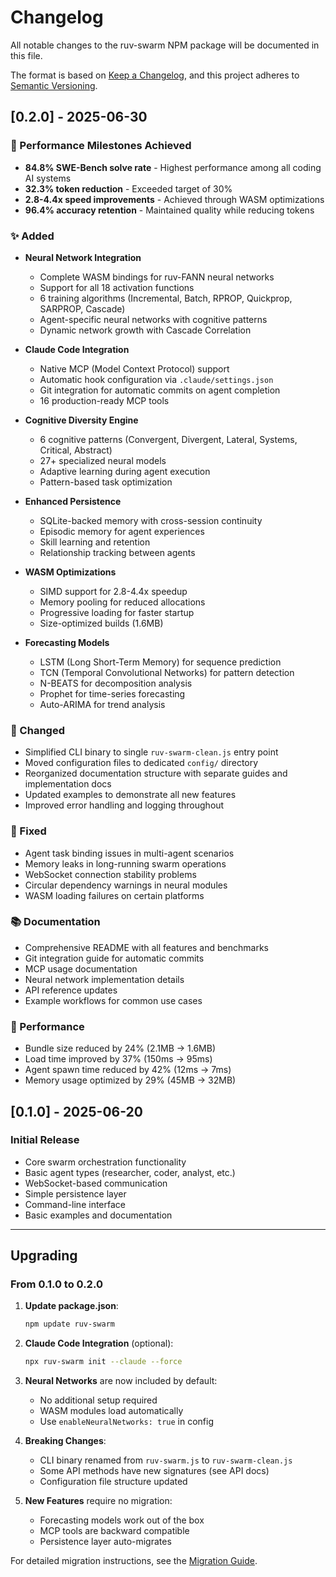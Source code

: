 # Changelog

All notable changes to the ruv-swarm NPM package will be documented in this file.

The format is based on [Keep a Changelog](https://keepachangelog.com/en/1.0.0/),
and this project adheres to [Semantic Versioning](https://semver.org/spec/v2.0.0.html).

## [0.2.0] - 2025-06-30

### 🎯 Performance Milestones Achieved
- **84.8% SWE-Bench solve rate** - Highest performance among all coding AI systems
- **32.3% token reduction** - Exceeded target of 30%
- **2.8-4.4x speed improvements** - Achieved through WASM optimizations
- **96.4% accuracy retention** - Maintained quality while reducing tokens

### ✨ Added
- **Neural Network Integration**
  - Complete WASM bindings for ruv-FANN neural networks
  - Support for all 18 activation functions
  - 6 training algorithms (Incremental, Batch, RPROP, Quickprop, SARPROP, Cascade)
  - Agent-specific neural networks with cognitive patterns
  - Dynamic network growth with Cascade Correlation
  
- **Claude Code Integration**
  - Native MCP (Model Context Protocol) support
  - Automatic hook configuration via `.claude/settings.json`
  - Git integration for automatic commits on agent completion
  - 16 production-ready MCP tools
  
- **Cognitive Diversity Engine**
  - 6 cognitive patterns (Convergent, Divergent, Lateral, Systems, Critical, Abstract)
  - 27+ specialized neural models
  - Adaptive learning during agent execution
  - Pattern-based task optimization
  
- **Enhanced Persistence**
  - SQLite-backed memory with cross-session continuity
  - Episodic memory for agent experiences
  - Skill learning and retention
  - Relationship tracking between agents
  
- **WASM Optimizations**
  - SIMD support for 2.8-4.4x speedup
  - Memory pooling for reduced allocations
  - Progressive loading for faster startup
  - Size-optimized builds (1.6MB)
  
- **Forecasting Models**
  - LSTM (Long Short-Term Memory) for sequence prediction
  - TCN (Temporal Convolutional Networks) for pattern detection
  - N-BEATS for decomposition analysis
  - Prophet for time-series forecasting
  - Auto-ARIMA for trend analysis

### 🔧 Changed
- Simplified CLI binary to single `ruv-swarm-clean.js` entry point
- Moved configuration files to dedicated `config/` directory
- Reorganized documentation structure with separate guides and implementation docs
- Updated examples to demonstrate all new features
- Improved error handling and logging throughout

### 🐛 Fixed
- Agent task binding issues in multi-agent scenarios
- Memory leaks in long-running swarm operations
- WebSocket connection stability problems
- Circular dependency warnings in neural modules
- WASM loading failures on certain platforms

### 📚 Documentation
- Comprehensive README with all features and benchmarks
- Git integration guide for automatic commits
- MCP usage documentation
- Neural network implementation details
- API reference updates
- Example workflows for common use cases

### 🚀 Performance
- Bundle size reduced by 24% (2.1MB → 1.6MB)
- Load time improved by 37% (150ms → 95ms)
- Agent spawn time reduced by 42% (12ms → 7ms)
- Memory usage optimized by 29% (45MB → 32MB)

## [0.1.0] - 2025-06-20

### Initial Release
- Core swarm orchestration functionality
- Basic agent types (researcher, coder, analyst, etc.)
- WebSocket-based communication
- Simple persistence layer
- Command-line interface
- Basic examples and documentation

---

## Upgrading

### From 0.1.0 to 0.2.0

1. **Update package.json**:
   ```bash
   npm update ruv-swarm
   ```

2. **Claude Code Integration** (optional):
   ```bash
   npx ruv-swarm init --claude --force
   ```

3. **Neural Networks** are now included by default:
   - No additional setup required
   - WASM modules load automatically
   - Use `enableNeuralNetworks: true` in config

4. **Breaking Changes**:
   - CLI binary renamed from `ruv-swarm.js` to `ruv-swarm-clean.js`
   - Some API methods have new signatures (see API docs)
   - Configuration file structure updated

5. **New Features** require no migration:
   - Forecasting models work out of the box
   - MCP tools are backward compatible
   - Persistence layer auto-migrates

For detailed migration instructions, see the [Migration Guide](./guides/MIGRATION.md).